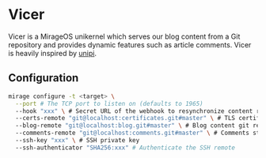 # Vicer

Vicer is a MirageOS unikernel which serves our blog content from a Git repository and provides dynamic features such as article comments. Vicer is heavily inspired by [unipi](https://github.com/roburio/unipi/).

## Configuration

```bash
mirage configure -t <target> \
  --port # The TCP port to listen on (defaults to 1965)
  --hook "xxx" \ # Secret URL of the webhook to resynchronize content repository state with remote (beginning "/" must not be specified)
  --certs-remote "git@localhost:certificates.git#master" \ # TLS certificates git remote
  --blog-remote "git@localhost:blog.git#master" \ # Blog content git remote
  --comments-remote "git@localhost:comments.git#master" \ # Comments store git remote
  --ssh-key "xxx" \ # SSH private key
  --ssh-authenticator "SHA256:xxx" # Authenticate the SSH remote
```
